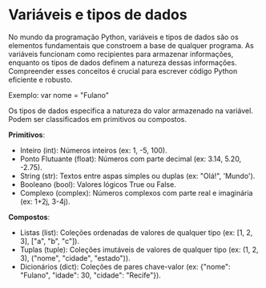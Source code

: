 # Variáveis e tipos de dados


No mundo da programação Python, variáveis ​​e tipos de dados são os elementos fundamentais que constroem a base de qualquer programa. As variáveis ​​funcionam como recipientes para armazenar informações, enquanto os tipos de dados definem a natureza dessas informações. Compreender esses conceitos é crucial para escrever código Python eficiente e robusto.

Exemplo: var nome = "Fulano"

Os tipos de dados especifica a natureza do valor armazenado na variável. Podem ser classificados em primitivos ou compostos.

**Primitivos**:

* Inteiro (int): Números inteiros (ex: 1, -5, 100).
* Ponto Flutuante (float): Números com parte decimal (ex: 3.14, 5.20, -2.75).
* String (str): Textos entre aspas simples ou duplas (ex: "Olá!", 'Mundo').
* Booleano (bool): Valores lógicos True ou False.
* Complexo (complex): Números complexos com parte real e imaginária (ex: 1+2j, 3-4j).


**Compostos**:

* Listas (list): Coleções ordenadas de valores de qualquer tipo (ex: [1, 2, 3], ["a", "b", "c"]).
* Tuplas (tuple): Coleções imutáveis de valores de qualquer tipo (ex: (1, 2, 3), ("nome", "cidade", "estado")).
* Dicionários (dict): Coleções de pares chave-valor (ex: {"nome": "Fulano", "idade": 30, "cidade": "Recife"}).

